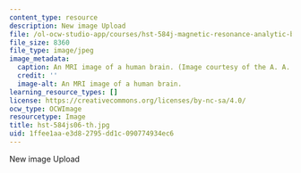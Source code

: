```yaml
---
content_type: resource
description: New image Upload
file: /ol-ocw-studio-app/courses/hst-584j-magnetic-resonance-analytic-biochemical-and-imaging-techniques-spring-2006/1ffee1aae3d82795dd1c090774934ec6_hst-584js06-th.jpg
file_size: 8360
file_type: image/jpeg
image_metadata:
  caption: An MRI image of a human brain. (Image courtesy of the A. A. Martinos Center.)
  credit: ''
  image-alt: An MRI image of a human brain.
learning_resource_types: []
license: https://creativecommons.org/licenses/by-nc-sa/4.0/
ocw_type: OCWImage
resourcetype: Image
title: hst-584js06-th.jpg
uid: 1ffee1aa-e3d8-2795-dd1c-090774934ec6
---
```

New image Upload